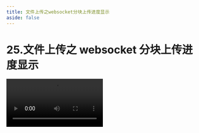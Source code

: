 ```yaml
---
title: 文件上传之websocket分块上传进度显示
aside: false
---
```


# 25.文件上传之 websocket 分块上传进度显示

<video autoplay src="http://qn.chinavanes.com/upload/25.文件上传之websocket分块上传进度显示.mp4" controls controlsList="nodownload" width="50%"/>
